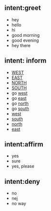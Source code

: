 ## intent:greet
- hey
- hello
- hi
- good morning
- good evening
- hey there

## intent: inform
- [WEST](direction)
- [EAST](direction)
- [NORTH](direction)
- [SOUTH](direction)
- go [west](direction:WEST)
- go [east](direction:EAST)
- go [north](direction:NORTH)
- go [south](direction:SOUTH)
- [west](direction:WEST)
- [south](direction:SOUTH)
- [north](direction:NORTH)
- [east](direction:EAST)



## intent:affirm
- yes
- sure
- yes, please

## intent:deny
- no
- nej
- no way
